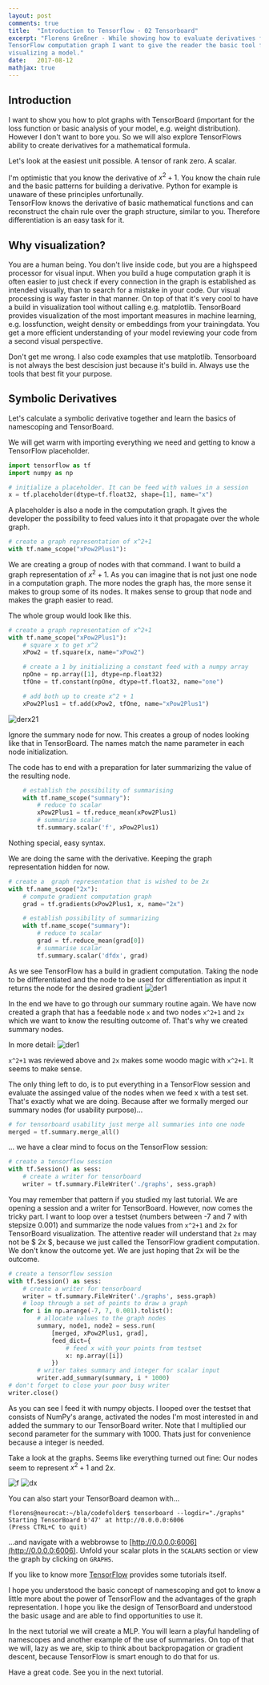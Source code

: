 ```yaml
---
layout: post
comments: true
title:  "Introduction to Tensorflow - 02 Tensorboard"
excerpt: "Florens Greßner - While showing how to evaluate derivatives from a 
TensorFlow computation graph I want to give the reader the basic tool for 
visualizing a model."
date:   2017-08-12
mathjax: true
---
```


## Introduction

I want to show you how to plot graphs with TensorBoard (important for the 
loss function or basic analysis of your model, e.g. weight distribution). 
However I don't want to bore you. So we will also explore TensorFlows ability
to create derivatives for a mathematical formula.

Let's look at the easiest unit possible. A tensor of rank zero. A scalar.

I'm optimistic that you know the derivative of $x ^{2} + 1$. You know the 
chain rule and the basic patterns for building a derivative. Python for 
example is unaware of these principles unfortunally.  
TensorFlow knows the derivative of basic mathematical functions and can 
reconstruct the chain rule over the graph structure, similar to you. Therefore 
differentiation is an easy task for it.

## Why visualization?
You are a human being. You don't live inside code, but you are a highspeed 
processor for visual input. When you build a huge computation graph it is 
often easier to just check if every connection in the graph is established 
as intended visually, than to search for a mistake in your code. Our 
visual processing is way faster in that manner. On top of that it's very cool
to have a build in visualization tool without calling e.g. matplotlib. 
TensorBoard provides visualization of the most important measures in 
machine learning, e.g. lossfunction, weight density or embeddings from your 
trainingdata. You get a more efficient understanding of your model reviewing
your code from a second visual perspective.

Don't get me wrong. I also code examples that use matplotlib. Tensorboard is
not always the best descision just because it's build in. Always use the 
tools that best fit your purpose.

## Symbolic Derivatives
Let's calculate a symbolic derivative together and learn the basics of 
namescoping and TensorBoard.

We will get warm with importing everything we need and getting to know a 
TensorFlow placeholder.
```python
import tensorflow as tf
import numpy as np

# initialize a placeholder. It can be feed with values in a session
x = tf.placeholder(dtype=tf.float32, shape=[1], name="x")
```
A placeholder is also a node in the computation graph. It gives the 
developer the possibility to feed values into it that propagate over the whole 
graph.

```python
# create a graph representation of x^2+1
with tf.name_scope("xPow2Plus1"):
```
We are creating a group of nodes with that command. I want to build a graph 
representation of $x ^{2} + 1$. As you can imagine that is not just one 
node in a computation graph. The more nodes the graph has, the more sense it makes 
to group some of its nodes. It makes sense to group that node and makes
the graph easier to read.

The whole group would look like this.

```python
# create a graph representation of x^2+1
with tf.name_scope("xPow2Plus1"):
    # square x to get x^2
    xPow2 = tf.square(x, name="xPow2")

    # create a 1 by initializing a constant feed with a numpy array
    npOne = np.array([1], dtype=np.float32)
    tfOne = tf.constant(npOne, dtype=tf.float32, name="one")

    # add both up to create x^2 + 1
    xPow2Plus1 = tf.add(xPow2, tfOne, name="xPow2Plus1")
```
![derx21](https://raw.githubusercontent.com/f37/f37.github.io/master/assets/tensorflow/der_x21.png)

Ignore the summary node for now. This creates a group of nodes looking like 
that in TensorBoard. The names match the name parameter in each node 
initialization.

The code has to end with a preparation for later summarizing the value 
of the resulting node.

```python
    # establish the possibility of summarising
    with tf.name_scope("summary"):
        # reduce to scalar
        xPow2Plus1 = tf.reduce_mean(xPow2Plus1)
        # summarise scalar
        tf.summary.scalar('f', xPow2Plus1)

```
Nothing special, easy syntax.

We are doing the same with the derivative. Keeping the graph representation 
hidden for now.
```python
# create a  graph representation that is wished to be 2x
with tf.name_scope("2x"):
    # compute gradient computation graph
    grad = tf.gradients(xPow2Plus1, x, name="2x")

    # establish possibility of summarizing
    with tf.name_scope("summary"):
        # reduce to scalar
        grad = tf.reduce_mean(grad[0])
        # summarise scalar
        tf.summary.scalar('dfdx', grad)
```
As we see TensorFlow has a build in gradient computation. Taking the node to
be differentiated and the node to be used for differentiation as input it 
returns the node for the desired gradient
![der1](https://raw.githubusercontent.com/f37/f37.github.io/master/assets/tensorflow/der_1.png)

In the end we have to go through our summary routine again. We have now created a 
graph that has a feedable node `x` and two nodes `x^2+1` and `2x` which we 
want to know the resulting outcome of. That's why we created summary nodes.

In more detail:
![der1](https://raw.githubusercontent.com/f37/f37.github.io/master/assets/tensorflow/der_2.png)

`x^2+1` was reviewed above and `2x` makes some woodo magic with `x^2+1`. It 
seems to make sense.

The only thing left to do, is to put everything in a TensorFlow session and evaluate 
the assinged value of the nodes when we feed x with a test set. That's 
exactly what we are doing. Because after we formally merged our summary 
nodes (for usability purpose)...

```python
# for tensorboard usability just merge all summaries into one node
merged = tf.summary.merge_all()
```
... we have a clear mind to focus on the TensorFlow session:
```python
# create a tensorflow session
with tf.Session() as sess:
    # create a writer for tensorboard
    writer = tf.summary.FileWriter('./graphs', sess.graph)
```
You may remember that pattern if you studied my last tutorial. We are 
opening a session and a writer for TensorBoard. However, now comes the tricky
part. I want to loop over a testset (numbers between -7 and 7 with stepsize 
0.001) and summarize the node values from `x^2+1` and `2x` for TensorBoard 
visualization. The attentive reader will understand that `2x` may not be 
$ 2x $, because we just called the TensorFlow gradient computation. We don't
know the outcome yet. We are just hoping that 2x will be the outcome.

```python
# create a tensorflow session
with tf.Session() as sess:
    # create a writer for tensorboard
    writer = tf.summary.FileWriter('./graphs', sess.graph)
    # loop through a set of points to draw a graph
    for i in np.arange(-7, 7, 0.001).tolist():
        # allocate values to the graph nodes
        summary, node1, node2 = sess.run(
            [merged, xPow2Plus1, grad],
            feed_dict={
                # feed x with your points from testset
                x: np.array([i])
            })
        # writer takes summary and integer for scalar input
        writer.add_summary(summary, i * 1000)
# don't forget to close your poor busy writer
writer.close()
```
As you can see I feed it with numpy objects. I looped over the testset that consists 
of NumPy's arange, activated the nodes I'm most interested in and added the 
summary to our TensorBoard writer. Note that I multiplied our second 
parameter for the summary with 1000. Thats just for convenience because a 
integer is needed.

Take a look at the graphs. Seems like everything turned out fine: 
Our nodes seem to represent $x ^{2} + 1$ and $2x$.

![f](https://raw.githubusercontent.com/f37/f37.github.io/master/assets/tensorflow/der_f.png) ![dx](https://raw.githubusercontent.com/f37/f37.github.io/master/assets/tensorflow/der_dx.png)

You can also start your TensorBoard deamon with...
```shell
florens@neurocat:~/bla/codefolder$ tensorboard --logdir="./graphs"
Starting TensorBoard b'47' at http://0.0.0.0:6006
(Press CTRL+C to quit)
```
...and navigate with a webbrowse to [http://0.0.0.0:6006](http://0.0.0.0:6006).
Unfold your scalar plots in the `SCALARS` section or view the graph by 
clicking on `GRAPHS`.

If you like to know more [TensorFlow](https://www.tensorflow.org/get_started/summaries_and_tensorboard)
provides some tutorials itself.

I hope you understood the basic concept of namescoping and got to know a 
little more about the power of TensorFlow and the advantages of the graph 
representation. I hope you like the design of TensorBoard and understood the
basic usage and are able to find opportunities to use it.

In the next tutorial we will create a MLP. You will learn a playful 
handeling of namescopes and another example of the use of summaries. On 
top of that we will, lazy as we are, skip to think about backpropagation or 
gradient descent, because TensorFlow is smart enough to do that for us.

Have a great code. See you in the next tutorial.
